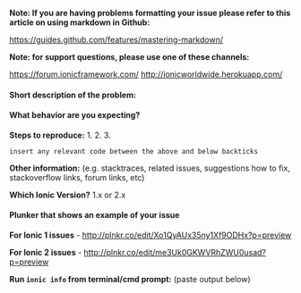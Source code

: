 **Note: If you are having problems formatting your issue please refer to this article on using markdown in Github:**

https://guides.github.com/features/mastering-markdown/

**Note: for support questions, please use one of these channels:** 

https://forum.ionicframework.com/
http://ionicworldwide.herokuapp.com/


#### Short description of the problem:


#### What behavior are you expecting?


**Steps to reproduce:**
1. 
2. 
3. 

```
insert any relevant code between the above and below backticks
```

**Other information:** (e.g. stacktraces, related issues, suggestions how to fix, stackoverflow links, forum links, etc)
 

**Which Ionic Version?** 1.x or 2.x


#### Plunker that shows an example of your issue

**For Ionic 1 issues** - http://plnkr.co/edit/Xo1QyAUx35ny1Xf9ODHx?p=preview

**For Ionic 2 issues** - http://plnkr.co/edit/me3Uk0GKWVRhZWU0usad?p=preview


**Run `ionic info` from terminal/cmd prompt:** (paste output below)



